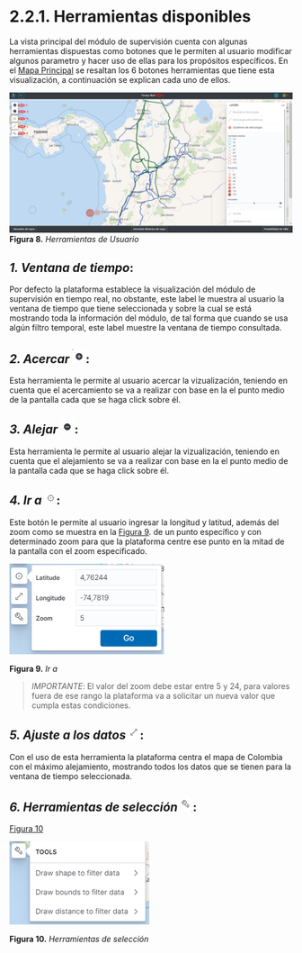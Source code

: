 # 2.2.1. Herramientas disponibles
La vista principal del módulo de supervisión cuenta con algunas herramientas dispuestas como botones que le permiten al usuario modificar algunos parametro y hacer uso de ellas para los propósitos específicos. 
En el [Mapa Principal](../../../pictures/Imagen8.png) se resaltan los 6 botones herramientas que tiene esta visualización, a continuación se explican cada uno de ellos.

![Figura 8](../../../pictures/Imagen8.png "Herramientas de Usuario")
**Figura 8.** *Herramientas de Usuario*

## *1. Ventana de tiempo*:
Por defecto la plataforma establece la visualización del módulo de supervisión en tiempo real, no obstante, este label le muestra al usuario la ventana de tiempo que tiene seleccionada y sobre la cual se está mostrando toda la información del módulo, de tal forma que cuando se usa algún filtro temporal, este label muestre la ventana de tiempo consultada.

## *2. Acercar* ![Figura 9](../../../pictures/Imagen20.png):
Esta herramienta le permite al usuario acercar la vizualización, teniendo en cuenta que el acercamiento se va a realizar con base en la el punto medio de la pantalla cada que se haga click sobre él.

## *3. Alejar* ![Figura 10](../../../pictures/Imagen21.png):
Esta herramienta le permite al usuario alejar la vizualización, teniendo en cuenta que el alejamiento se va a realizar con base en la el punto medio de la pantalla cada que se haga click sobre él.

## *4. Ir a* ![Figura 11](../../../pictures/Imagen22.png):
Este botón le permite al usuario ingresar la longitud y latitud, además del zoom como se muestra en la [Figura 9](../../../pictures/Imagen9.png). de un punto específico y con determinado zoom para que la plataforma centre ese punto en la mitad de la pantalla con el zoom especificado.

![Figura 9](../../../pictures/Imagen9.png "Ir a")

**Figura 9.** *Ir a*

>*IMPORTANTE*: El valor del zoom debe estar entre 5 y 24, para valores fuera de ese rango la plataforma va a solicitar un nueva valor que cumpla estas condiciones.

## *5. Ajuste a los datos* ![Figura 12](../../../pictures/Imagen23.png):
Con el uso de esta herramienta la plataforma centra el mapa de Colombia con el máximo alejamiento, mostrando todos los datos que se tienen para la ventana de tiempo seleccionada.

## *6. Herramientas de selección* ![Figura 13](../../../pictures/Imagen24.png):
[Figura 10](../../../pictures/Imagen11.png)

![Figura 10](../../../pictures/Imagen11.png "Herramientas de selección")

**Figura 10.** *Herramientas de selección*